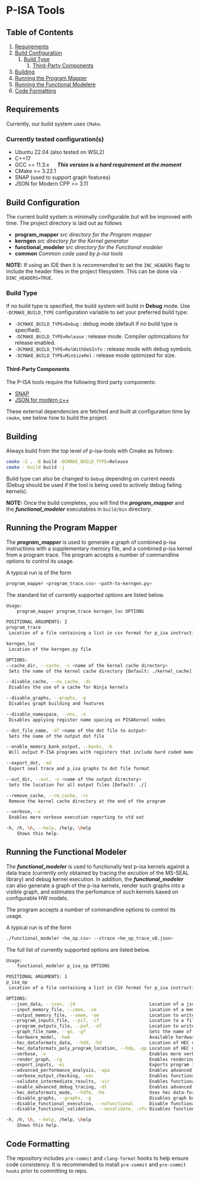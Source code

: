 # P-ISA Tools

## Table of Contents
1. [Requirements](#requirements)
2. [Build Configuration](#build-configuration)
   1. [Build Type](#build-type)
      1. [Third-Party Components](#third-party-components)
3. [Building](#building)
4. [Running the Program Mapper](#running-the-program-mapper)
5. [Running the Functional Modelere](#running-the-functional-modeler)
6. [Code Formatting](#code-formatting)

## Requirements

Currently, our build system uses `CMake`.

### Currently tested configuration(s)
- Ubuntu 22.04 (also tested on WSL2)
- C++17
- GCC == 11.3.x &emsp; ***This version is a hard requirement at the moment***
- CMake >= 3.22.1
- SNAP (used to support graph features)
- JSON for Modern CPP >= 3.11

## Build Configuration

The current build system is minimally configurable but will be improved with
time. The project directory is laid out as follows

- __program_mapper__ *src directory for the Program mapper*
- __kerngen__ *src directory for the Kernel generator*
- __functional_modeler__ *src directory for the Functional modeler*
- __common__ *Common code used by p-isa tools*

**NOTE:** If using an IDE then it is recommended to set the `INC_HEADERS` flag
to include the header files in the project filesystem. This can be done
via `-DINC_HEADERS=TRUE`.

### Build Type

If no build type is specified, the build system will build in <b>Debug</b>
mode. Use `-DCMAKE_BUILD_TYPE` configuration variable to set your preferred
build type:

- `-DCMAKE_BUILD_TYPE=Debug` : debug mode (default if no build type is specified).
- `-DCMAKE_BUILD_TYPE=Release` : release mode. Compiler optimizations for release enabled.
- `-DCMAKE_BUILD_TYPE=RelWithDebInfo` : release mode with debug symbols.
- `-DCMAKE_BUILD_TYPE=MinSizeRel` : release mode optimized for size.

#### Third-Party Components <a name="third-party-components"></a>
The P-ISA tools require the following third party components:

- [SNAP](https://github.com/snap-stanford/snap.git)
- [JSON for modern c++](https://github.com/nlohmann/json)

These external dependencies are fetched and built at configuration time by
`cmake`, see below how to build the project.

## Building
Always build from the top level of p-isa-tools with Cmake as follows:

```bash
cmake -S . -B build -DCMAKE_BUILD_TYPE=Release
cmake --build build -j
```

Build type can also be changed to `Debug` depending on current needs (Debug
should be used if the tool is being used to actively debug failing kernels).

**NOTE:** Once the build completes, you will find the ***program_mapper*** and
the ***functional_modeler*** executables in `build/bin` directory.

## Running the Program Mapper

The ***program_mapper*** is used to generate a graph of combined p-isa instructions
with a supplementary memory file, and a combined p-isa kernel from a program
trace. The program accepts a number of commandline options to control its usage.

A typical run is of the form
```bash
program_mapper <program_trace.csv> <path-to-kerngen.py>
```

The standard list of currently supported options are listed below.
```bash
Usage:
    program_mapper program_trace kerngen_loc OPTIONS

POSITIONAL ARGUMENTS: 2
program_trace
 Location of a file containing a list in csv format for p_isa instructions

kerngen_loc
 Location of the kerngen.py file

OPTIONS:
--cache_dir, --cache, -c <name of the kernel cache directory>
 Sets the name of the kernel cache directory [Default: ./kernel_cache]

--disable_cache, --no_cache, -dc
 Disables the use of a cache for Ninja kernels

--disable_graphs, --graphs, -g
 Disables graph building and features

--disable_namespace, --nns, -n
 Disables applying register name spacing on PISAKernel nodes

--dot_file_name, -df <name of the dot file to output>
 Sets the name of the output dot file

--enable_memory_bank_output, --banks, -b
 Will output P-ISA programs with registers that include hard coded memory banks when enabled

--export_dot, -ed
 Export seal trace and p_isa graphs to dot file format

--out_dir, --out, -o <name of the output directory>
 Sets the location for all output files [Default: ./]

--remove_cache, --rm_cache, -rc
 Remove the kernel cache directory at the end of the program

--verbose, -v
 Enables more verbose execution reporting to std out

-h, /h, \h, --help, /help, \help
    Shows this help.
```

## Running the Functional Modeler

The ***functional_modeler*** is used to functionally test p-isa kernels
against a data trace (currently only obtained by tracing the excution of
the MS-SEAL library) and debug kernel execution. In addition, the
***functional_modeler*** can also generate a graph of the p-isa kernels,
render such graphs into a visible graph, and estimates the perfomance of
such kernels based on configurable HW models.

The program accepts a number of commandline options to control its usage.

A typical run is of the form
```bash
./functional_modeler <he_op.csv> --strace <he_op_trace_v0.json>
```

The full list of currently supported options are listed below.
```bash
Usage:
    functional_modeler p_isa_op OPTIONS

POSITIONAL ARGUMENTS: 1
p_isa_op
 Location of a file containing a list in CSV format for p_isa instructions

OPTIONS:
  --json_data, --json, -jd                            Location of a json data file containing HEC formatted data
  --input_memory_file, --imem, -im                    Location of a memory file to be read and set as input before executing any instructions
  --output_memory_file, --omem, -om                   Location to write a memory file containing all device memory after all instructions have been executed
  --program_inputs_file, --pif, -if                   Location to a file containing program inputs in csv format. Loaded after any memory file(s) and data file but before execution
  --program_outputs_file, --pof, -of                  Location to write a file containing program outputs in csv format. Written after program execution
  --graph_file_name, --gn, -gf                        Sets the name of the file for the output graph image [ default=<p_isa_op_file_prefix>.png ]
  --hardware_model, -hwm                              Available hardware models - (HEC-relaxed-mem,HEC-strict-mem,example)
  --hec_dataformats_data, --hdd, -hd                  Location of HEC data-formats data manifest file
  --hec_dataformats_poly_program_location, --hdp, -pp Location of HEC data-formats poly program file
  --verbose, -v                                       Enables more verbose execution reporting to stdout
  --render_graph, -rg                                 Enables rendering of p_isa graph in PNG and DOT file formats
  --export_inputs, -ei                                Exports program inputs file to the file specified by --program_inputs_file or program_inputs.csv if none specified
  --advanced_performance_analysis, -apa               Enables advanced performance analysis and cycle count prediction
  --verbose_output_checking, -voc                     Enables functional validation of functional execution
  --validate_intermediate_results, -vir               Enables functional validation of intermediates - if --disable_function_validation, this will be automatically set to false
  --enable_advanced_debug_tracing, -dt                Enables advanced debug execution and tracing. Warning: May significantly increase memory usage and reduce performance
  --hec_dataformats_mode, --hdfm, -hm                 Uses hec data-formats execution pipeline
  --disable_graphs, --graphs, -g                      Disables graph building and features
  --disable_functional_execution, --nofunctional      Disable functional execution of instruction stream
  --disable_functional_validation, --novalidate, -nfv Disables functional validation of functional execution

-h, /h, \h, --help, /help, \help
    Shows this help.
```

## Code Formatting
The repository includes `pre-commit` and `clang-format` hooks to help ensure
code consistency.  It is recommended to install `pre-commit` and `pre-commit
hooks` prior to committing to repo.
